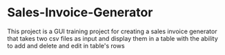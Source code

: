 # Sales-Invoice-Generator
This project is a GUI training project for creating a sales invoice generator that takes two csv files as input and display them in a table with the ability to add and delete and edit in table's rows 
